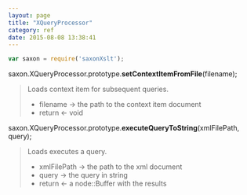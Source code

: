 ```yaml
---
layout: page
title: "XQueryProcessor"
category: ref
date: 2015-08-08 13:38:41
---
```



~~~ javascript
var saxon = require('saxonXslt');
~~~

saxon.XQueryProcessor.prototype.**setContextItemFromFile**(filename);

> Loads  context item for subsequent queries. 
>
> *  filename &rarr; the path to the context item document
> *  return &larr; void

saxon.XQueryProcessor.prototype.**executeQueryToString**(xmlFilePath, query);

> Loads  executes a query. 
>
> *  xmlFilePath &rarr; the path to the xml document
> *  query &rarr; the query in  string
> *  return &larr; a node::Buffer with the results

